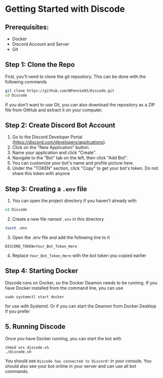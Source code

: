 # Getting Started with Discode

## Prerequisites:
- Docker
- Discord Account and Server
- Git

## Step 1: Clone the Repo
First, you'll need to clone the git repository. This can be done with the following commands
```bash
git clone https://github.com/BPennie03/Discode.git
cd Discode
```
If you don't want to use Git, you can also download the repository as a ZIP file from GitHub and extract it on your computer.

## Step 2: Create Discord Bot Account

1. Go to the Discord Developer Portal (https://discord.com/developers/applications).
2. Click on the "New Application" button.
3. Name your application and click "Create".
4. Navigate to the "Bot" tab on the left, then click "Add Bot".
5. You can customize your bot's name and profile picture here.
6. Under the "TOKEN" section, click "Copy" to get your bot's token. Do not share this token with anyone

## Step 3: Creating a `.env` file

1. You can open the project directory if you haven't already with
```bash
cd Discode
```
2. Create a new file named `.env` in this directory
```bash
touch .env
```
3. Open the .env file and add the following line to it
```
DISCORD_TOKEN=Your_Bot_Token_Here
```
4. Replace `Your_Bot_Token_Here` with the bot token you copied earlier

## Step 4: Starting Docker
Discode runs on Docker, so the Docker Deamon needs to be running. If you have Docker installed from the command line, you can use 
```
sudo systemctl start docker 
```
for use with Systemd. Or if you can start the Deamon from Docker Desktop if you prefer

## 5. Running Discode

Once you have Docker running, you can start the bot with
```
chmod u+x discode.sh
./discode.sh
```
You should see `Discode has connected to Discord!` in your console. You should also see your bot online in your server and can use all bot commands.





